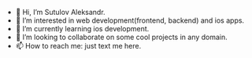 - 👋 Hi, I’m Sutulov Aleksandr.
- 👀 I’m interested in web development(frontend, backend) and ios apps.
- 🌱 I’m currently learning ios development.
- 💞️ I’m looking to collaborate on some cool projects in any domain.
- 📫 How to reach me: just text me here.
